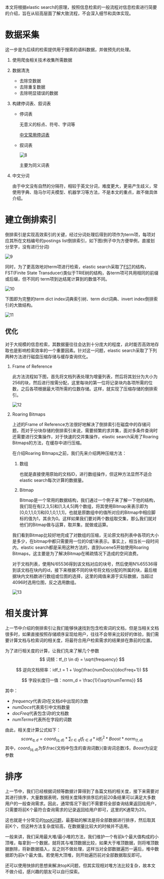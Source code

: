 本文将根据elastic search的原理，按照信息检索的一般流程对信息检索进行简要的介绍，旨在从较高层面了解大致流程，不会深入细节和具体实现。

# 数据采集

这一步是为后续的检索提供用于搜索的语料数据，并做预先的处理。

1. 使用爬虫相关技术收集所需数据

2. 数据清洗

   * 去除空数据
   * 去除重复数据
   * 去除明显错误的数据

3. 构建停词表、叙词表

   * 停词表

     无意义的标点、符号、字词等

     [中文常用停词表](https://github.com/goto456/stopwords)

   * 叙词表

     ![8](./img/8.jpeg)

     主要为同义词表

4. 中文分词

   由于中文没有自然的分隔符，相较于英文分词，难度更大，更易产生歧义，常使用字典、隐马尔可夫模型、机器学习等方法，不是本文的重点，故不做具体介绍。

# 建立倒排索引

倒排索引是实现高效索引的关键，经过分词处理后得到的项作为term项，每项对应其所在文档编号的postings list倒排索引，如下图(例子中为方便举例，直接划分至字，没有进行分词)

![9](./img/9.png)

同时，为了更高效地对term项进行检索，elastic search采取了[FST](https://www.shenyanchao.cn/blog/2018/12/04/lucene-fst/)的结构，FST(Finite State Transducer)类似于TRIE树的结构，各term项可共用相同的前缀或后缀，但不同的 term项到达结尾计算到的数值不同。

![10](./img/10.png)

下图即为完整的term dict index词典索引树、term dict词典、invert index倒排索引的大致结构。

![11](/Users/zxr/zxr/projects/weeklyPre/extension_IR202108/img/11.png)

## 优化

对于大规模的信息检索，其数据量往往会达到十分庞大的程度，此时能否高效地存取也是影响检索效率的一个重要因素。针对这一问题，elastic search采取了下列两种方法进行磁盘压缩存储与缓存查询优化。

1. Frame of Reference

   此方法流程如下图，首先将文档列表处理为增量列表，然后将其划分为大小为256的块，然后进行按需分配，这里每块的第一位将记录块内各项所需的位数，之后各项根据最大项所需的位数存储。这样，就实现了压缩存储的倒排索引。

   <img src="./img/12.jpeg" alt="12" />

2. Roaring Bitmaps

   上述的Frame of Reference方法很好地解决了倒排索引在磁盘中的存储问题，而对于分块存储的倒排索引来说，需要频繁的求并集，面对多条件查询时还需要进行交集操作，对于快速的交并集操作，elastic search采用了Roaring Bitmaps的方法，在缓存中进行压缩。

   在介绍Roaring Bitmaps之前，我们先来介绍两种压缩方法：

   1. 数组

      也就是直接使用原始的文档ID，进行数组操作，但这种方法显然不适合elastic search每次计算的数据量。

   2. Bitmap

      Bitmap是一个常用的数据结构，我们通过一个例子来了解一下他的结构，我们现在有[2,3,5]和[1,3,4,5]两个数组，将其使用Bitmap来表示即为[0,0,1,1,0,1]和[0,1,0,1,1,1]，也就是原数组中的值所对应的Bitmap中相应脚标的值为1，其余为0。这样如果我们要对两个数组取交集，那么我们就对他们的Bitmap做与运算，取并集，就做或运算。

   我们看到Bitmap比较好地完成了对数组的压缩，无论原文档列表中各项的大小是多少，在bitmap中都只需要用一位的0或1来表示。事实上，相当长一段时间内，elastic search都是采用这种方法的，直到lucene5开始使用Roaring Bitmaps，这主要是为了解决Bitmap在稀疏情况下造成的空间浪费。

   对于文档列表，使用N/65536得到该文档对应的块号，然后使用N%65536得到该文档在块内的id，接下来根据不同的块号将文档分配的所属的块，最后根据块内文档数进行数组或位图的选择，这里的阈值来源于实际数据，当超过4096时选用位图，反之选用数组。

   <img src="./img/13.jpeg" alt="13"/>

# 相关度计算

上一节中介绍的倒排索引让我们能够快速找到包含检索词的文档，但是当相关文档很多时，如果直接按照存储顺序呈现给用户，往往不会带来比较好的体验，我们需要计算文档与检索词的相关度，将最符合用户检索需求的结果排在靠前的位置。

为了进行相关度的计算，让我们先来了解几个参数
$$
词频：tf_{t \in d} = \sqrt{frequency}
$$

$$
逆向文档频率：idf_t = 1 + \log(\frac{numDocs}{docFreq+1})
$$

$$
字段长度归一值：norm_d = \frac{1}{\sqrt{numTerms}}
$$

其中：

* $frequency$代表词t在文档d中出现的次数
* $numDocs$代表索引中文档数量
* $docFreq$代表包含词t的文档数
* $numTerms$代表所在字段的词数

由此，相关度计算公式如下：
$$
score_{q,d} = coord_{(q,d)} * \sum_{t \in q}{tf_{t \in d} * idf_{t}^2 * Boost * norm_{(t,d)}}
$$
其中，$coord_{(q,d)}$为$\frac{文档中包含的查询词数}{查询词总数}$，$Boost$为设定参数

# 排序

上一节中，我们已经根据词频等数据计算得到了各篇文档的相关度，接下来需要对其进行排序，大量数据表明，按相关度降序排序后的前20条结果可以满足大多数用户的一般查询需求。因此，通常情况下我们不需要将全部查询结果返回给用户，只需要将前K个最符合查询需求的记录返回给用户即可，这里的K通常为20。

这也就是十分常见的[topK问题](https://leetcode-cn.com/problems/zui-xiao-de-kge-shu-lcof/)，最基础的解法是将全部数据进行排序，然后取其前K个，但这种方法复杂度较高，在数据量比较大的时候并不适用。

一般来讲，我们采用最大堆/最小堆的方法，我们维护一个有前k个最大值构成的小顶堆，每拿到一个数据，就将其与堆顶数据比较，如果大于堆顶数据，则将堆顶数据删除，将新数据插入，反之则不做处理，这样当对全部数据遍历一遍后，堆中数据即为前k个最大值。若使用大顶堆，则开始遍历前对全部数据取反即可。

还可以使用快排的思想来解决topK问题，但其实现相对堆方法比较复杂，故本文不做介绍，感兴趣的朋友可以自行探索。
